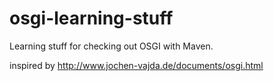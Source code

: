 # osgi-learning-stuff
Learning stuff for checking out OSGI with Maven.

inspired by http://www.jochen-vajda.de/documents/osgi.html